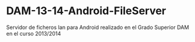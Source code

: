 # DAM-13-14-Android-FileServer
Servidor de ficheros lan para Android realizado en el Grado Superior DAM en el curso 2013/2014 
